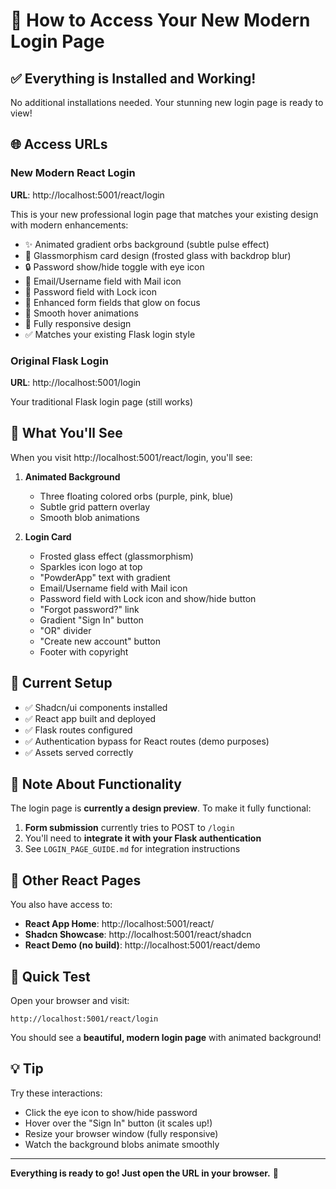 # 🎉 How to Access Your New Modern Login Page

## ✅ **Everything is Installed and Working!**

No additional installations needed. Your stunning new login page is ready to view!

## 🌐 **Access URLs**

### **New Modern React Login**
**URL**: http://localhost:5001/react/login

This is your new professional login page that matches your existing design with modern enhancements:
- ✨ Animated gradient orbs background (subtle pulse effect)
- 🎯 Glassmorphism card design (frosted glass with backdrop blur)
- 🔒 Password show/hide toggle with eye icon
- 📧 Email/Username field with Mail icon
- 🔐 Password field with Lock icon
- 🎨 Enhanced form fields that glow on focus
- 🚀 Smooth hover animations
- 📱 Fully responsive design
- ✅ Matches your existing Flask login style

### **Original Flask Login**
**URL**: http://localhost:5001/login

Your traditional Flask login page (still works)

## 🎨 **What You'll See**

When you visit http://localhost:5001/react/login, you'll see:

1. **Animated Background**
   - Three floating colored orbs (purple, pink, blue)
   - Subtle grid pattern overlay
   - Smooth blob animations

2. **Login Card**
   - Frosted glass effect (glassmorphism)
   - Sparkles icon logo at top
   - "PowderApp" text with gradient
   - Email/Username field with Mail icon
   - Password field with Lock icon and show/hide button
   - "Forgot password?" link
   - Gradient "Sign In" button
   - "OR" divider
   - "Create new account" button
   - Footer with copyright

## 🔧 **Current Setup**

- ✅ Shadcn/ui components installed
- ✅ React app built and deployed
- ✅ Flask routes configured
- ✅ Authentication bypass for React routes (demo purposes)
- ✅ Assets served correctly

## 📝 **Note About Functionality**

The login page is **currently a design preview**. To make it fully functional:

1. **Form submission** currently tries to POST to `/login`
2. You'll need to **integrate it with your Flask authentication**
3. See `LOGIN_PAGE_GUIDE.md` for integration instructions

## 🎯 **Other React Pages**

You also have access to:
- **React App Home**: http://localhost:5001/react/
- **Shadcn Showcase**: http://localhost:5001/react/shadcn
- **React Demo (no build)**: http://localhost:5001/react/demo

## 🚀 **Quick Test**

Open your browser and visit:
```
http://localhost:5001/react/login
```

You should see a **beautiful, modern login page** with animated background!

## 💡 **Tip**

Try these interactions:
- Click the eye icon to show/hide password
- Hover over the "Sign In" button (it scales up!)
- Resize your browser window (fully responsive)
- Watch the background blobs animate smoothly

---

**Everything is ready to go! Just open the URL in your browser.** 🎉
